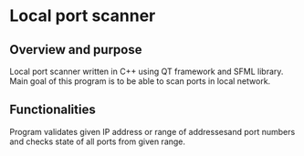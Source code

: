 # Local port scanner
## Overview and purpose
Local port scanner written in C++ using QT framework and SFML library.
Main goal of this program is to be able to scan ports in local network.
## Functionalities
Program validates given IP address or range of addressesand port numbers and checks state of all ports from given range.

